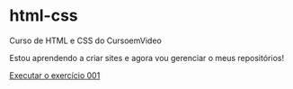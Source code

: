 # html-css
Curso de HTML e CSS do CursoemVideo

Estou aprendendo a criar sites e agora vou gerenciar o meus repositórios!

<a href="https://github.com/IngridMBK/html-css/exercicios/ex001/index.html">Executar o exercício 001</a>